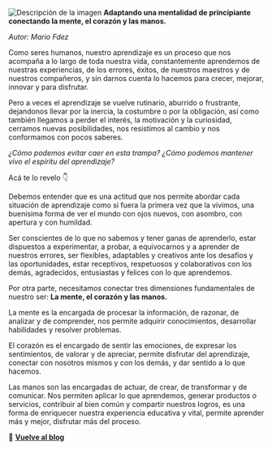 
![Descripción de la imagen](https://images.unsplash.com/photo-1422246358533-95dcd3d48961?ixlib=rb-4.0.3&q=85&fm=jpg&crop=entropy&cs=srgb&w=6000)
**Adaptando una mentalidad de principiante conectando la mente, el corazón y las manos.**

*Autor: Mario Fdez*

Como seres humanos, nuestro aprendizaje es un proceso que nos acompaña a lo largo de toda nuestra vida, constantemente aprendemos de nuestras experiencias, de los errores, éxitos, de nuestros maestros y de nuestros compañeros, y sin darnos cuenta lo hacemos para crecer, mejorar, innovar y para disfrutar.

Pero a veces el aprendizaje se vuelve rutinario, aburrido o frustrante, dejandonos llevar por la inercia, la costumbre o por la obligación, así como también llegamos a perder el interés, la motivación y la curiosidad, cerramos nuevas posibilidades, nos resistimos al cambio y nos conformamos con pocos saberes.

*¿Cómo podemos evitar caer en esta trampa? ¿Cómo podemos mantener vivo el espíritu del aprendizaje?*

Acá te lo revelo 👇


Debemos entender que es una actitud que nos permite abordar cada situación de aprendizaje como si fuera la primera vez que la vivimos, una buenísima forma de ver el mundo con ojos nuevos, con asombro, con apertura y con humildad.


Ser conscientes de lo que no sabemos y tener ganas de aprenderlo, estar dispuestos a experimentar, a probar, a equivocarnos y a aprender de nuestros errores, ser flexibles, adaptables y creativos ante los desafíos y las oportunidades, estar receptivos, respetuosos y colaborativos con los demás, agradecidos, entusiastas y felices con lo que aprendemos.

Por otra parte, necesitamos conectar tres dimensiones fundamentales de nuestro ser: **La mente, el corazón y las manos.**

La mente es la encargada de procesar la información, de razonar, de analizar y de comprender, nos permite adquirir conocimientos, desarrollar habilidades y resolver problemas.

El corazón es el encargado de sentir las emociones, de expresar los sentimientos, de valorar y de apreciar, permite disfrutar del aprendizaje, conectar con nosotros mismos y con los demás, y dar sentido a lo que hacemos.

Las manos son las encargadas de actuar, de crear, de transformar y de comunicar. Nos permiten aplicar lo que aprendemos, generar productos o servicios, contribuir al bien común y compartir nuestros logros, es una forma de enriquecer nuestra experiencia educativa y vital, permite aprender más y mejor, disfrutar más del proceso.

  
  
🔗 [**Vuelve al blog**](blog-home.html)